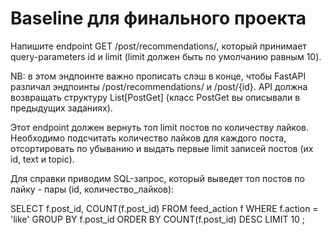 # Baseline для финального проекта

Напишите endpoint GET /post/recommendations/, который принимает query-parameters id и limit (limit должен быть по умолчанию равным 10).

NB: в этом эндпоинте важно прописать слэш в конце, чтобы FastAPI различал эндпоинты /post/recommendations/ и /post/{id}.  API должна возвращать структуру List[PostGet] (класс PostGet вы описывали в предыдущих заданиях).

Этот endpoint должен вернуть топ limit постов по количеству лайков. Необходимо подсчитать количество лайков для каждого поста, отсортировать по убыванию и выдать первые limit записей постов (их id, text и topic).

Для справки приводим SQL-запрос, который выведет топ постов по лайку - пары (id, количество_лайков):

SELECT f.post_id, COUNT(f.post_id)
FROM feed_action f
WHERE f.action = 'like'
GROUP BY f.post_id
ORDER BY COUNT(f.post_id) DESC
LIMIT 10
;
